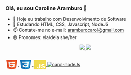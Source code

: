 ### Olá, eu sou Caroline Aramburo 👋

- 🔭 Hoje eu trabalho com Desenvolvimento de Software
- 🌱 Estudando HTML, CSS, Javascript, NodeJS
- 📫 Contate-me no e-mail: aramburocarol@gmail.com
- 😄 Pronomes: ela/dela she/her

<div align="center">
  <a href="https://github.com/xMockingjau">
  <img height="180em" src="https://github-readme-stats.vercel.app/api?username=xMockingjay&show_icons=true&theme=dracula&include_all_commits=true&count_private=true"/>
  <img height="180em" src="https://github-readme-stats.vercel.app/api/top-langs/?username=xMockingjay&layout=compact&langs_count=7&theme=dracula"/>
</div>
  
  ##
  
  <img align="center" alt="carol-HTML" height="30" width="40" src="https://raw.githubusercontent.com/devicons/devicon/master/icons/html5/html5-original.svg">
  <img align="center" alt="carol-CSS" height="30" width="40" src="https://raw.githubusercontent.com/devicons/devicon/master/icons/css3/css3-original.svg">
  <img align="center" alt="carol-Js" height="30" width="40" src="https://raw.githubusercontent.com/devicons/devicon/master/icons/javascript/javascript-plain.svg">
  <img align="center" alt="carol-nodeJs" height="30" width="40" src="https://cdn.jsdelivr.net/gh/devicons/devicon/icons/nodejs/nodejs-original.svg">
